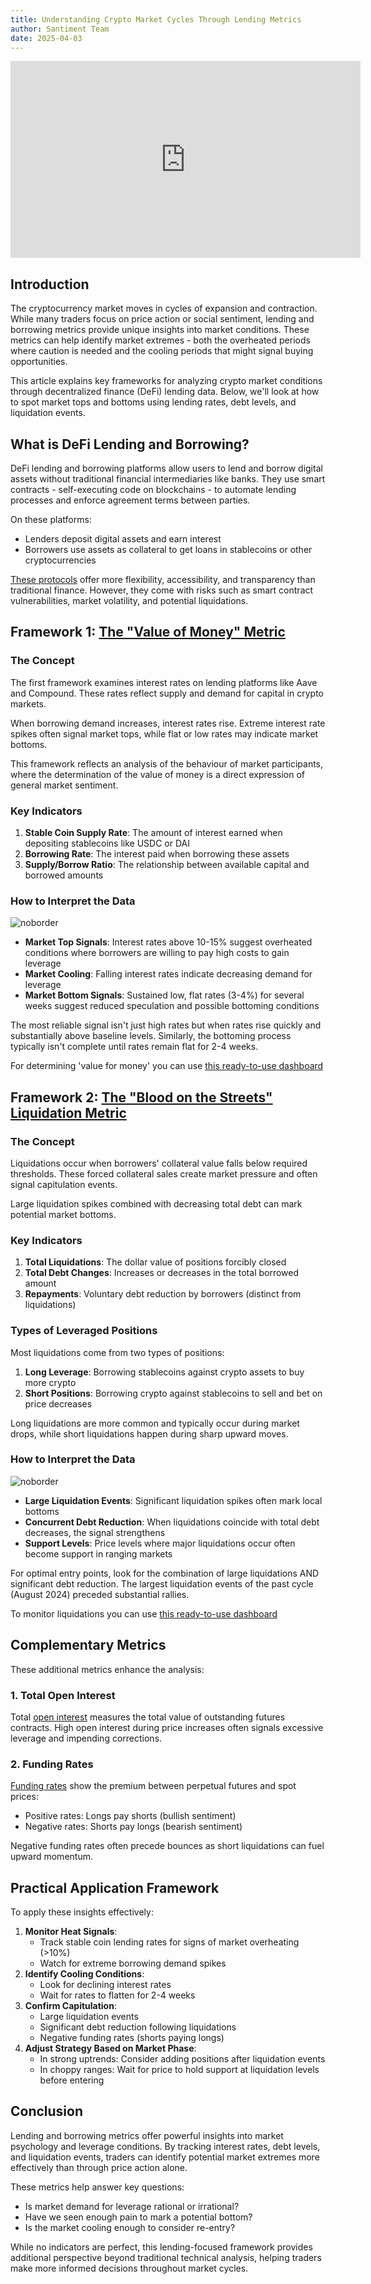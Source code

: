 ```yaml
---
title: Understanding Crypto Market Cycles Through Lending Metrics
author: Santiment Team
date: 2025-04-03
---
```


<iframe width="560" height="315" src="https://www.youtube.com/embed/UCFW6OGo3Sk?si=TvC8-mruV0A53t-8" title="YouTube video player" frameborder="0" allow="accelerometer; autoplay; clipboard-write; encrypted-media; gyroscope; picture-in-picture; web-share" referrerpolicy="strict-origin-when-cross-origin" allowfullscreen></iframe>

## Introduction

The cryptocurrency market moves in cycles of expansion and contraction. While
many traders focus on price action or social sentiment, lending and borrowing
metrics provide unique insights into market conditions. These metrics can help
identify market extremes - both the overheated periods where caution is needed
and the cooling periods that might signal buying opportunities.

This article explains key frameworks for analyzing crypto market conditions
through decentralized finance (DeFi) lending data. Below, we'll look at how to
spot market tops and bottoms using lending rates, debt levels, and liquidation
events.

## What is DeFi Lending and Borrowing?

DeFi lending and borrowing platforms allow users to lend and borrow digital
assets without traditional financial intermediaries like banks. They use smart
contracts - self-executing code on blockchains - to automate lending processes
and enforce agreement terms between parties.

On these platforms:

- Lenders deposit digital assets and earn interest
- Borrowers use assets as collateral to get loans in stablecoins or other
  cryptocurrencies

[These protocols](/metrics/lending-and-borrowing-protocols/)
offer more flexibility, accessibility, and transparency than traditional
finance. However, they come with risks such as smart contract vulnerabilities,
market volatility, and potential liquidations.

## Framework 1: [The "Value of Money" Metric](https://app.santiment.net/charts/FT0jzE8N__sCl)

### The Concept

The first framework examines interest rates on lending platforms like Aave and
Compound. These rates reflect supply and demand for capital in crypto markets.

When borrowing demand increases, interest rates rise. Extreme interest rate
spikes often signal market tops, while flat or low rates may indicate market
bottoms.

This framework reflects an analysis of the behaviour of market participants,
where the determination of the value of money is a direct expression of general
market sentiment.

### Key Indicators

1. **Stable Coin Supply Rate**: The amount of interest earned when depositing
   stablecoins like USDC or DAI
2. **Borrowing Rate**: The interest paid when borrowing these assets
3. **Supply/Borrow Ratio**: The relationship between available capital and
   borrowed amounts

### How to Interpret the Data

![noborder](./image1.png)

- **Market Top Signals**: Interest rates above 10-15% suggest overheated
  conditions where borrowers are willing to pay high costs to gain leverage
- **Market Cooling**: Falling interest rates indicate decreasing demand for
  leverage
- **Market Bottom Signals**: Sustained low, flat rates (3-4%) for several weeks
  suggest reduced speculation and possible bottoming conditions

The most reliable signal isn't just high rates but when rates rise quickly and
substantially above baseline levels. Similarly, the bottoming process typically
isn't complete until rates remain flat for 2-4 weeks.

For determining 'value for money' you can use [this ready-to-use dashboard](https://app.santiment.net/charts/FT0jzE8N__sCl)

## Framework 2: [The "Blood on the Streets" Liquidation Metric](https://app.santiment.net/charts/De_wFHJh__sCl)

### The Concept

Liquidations occur when borrowers' collateral value falls below required
thresholds. These forced collateral sales create market pressure and often
signal capitulation events.

Large liquidation spikes combined with decreasing total debt can mark potential
market bottoms.

### Key Indicators

1. **Total Liquidations**: The dollar value of positions forcibly closed
2. **Total Debt Changes**: Increases or decreases in the total borrowed amount
3. **Repayments**: Voluntary debt reduction by borrowers (distinct from
   liquidations)

### Types of Leveraged Positions

Most liquidations come from two types of positions:

1. **Long Leverage**: Borrowing stablecoins against crypto assets to buy more
   crypto
2. **Short Positions**: Borrowing crypto against stablecoins to sell and bet on
   price decreases

Long liquidations are more common and typically occur during market drops,
while short liquidations happen during sharp upward moves.

### How to Interpret the Data

![noborder](./image2.png)

- **Large Liquidation Events**: Significant liquidation spikes often mark local
  bottoms
- **Concurrent Debt Reduction**: When liquidations coincide with total debt
  decreases, the signal strengthens
- **Support Levels**: Price levels where major liquidations occur often become
  support in ranging markets

For optimal entry points, look for the combination of large liquidations AND
significant debt reduction. The largest liquidation events of the past cycle
(August 2024) preceded substantial rallies.

To monitor liquidations you can use [this ready-to-use dashboard](https://app.santiment.net/charts/De_wFHJh__sCl)

## Complementary Metrics

These additional metrics enhance the analysis:

### 1. Total Open Interest

Total [open
interest](/metrics/open-interest)
measures the total value of outstanding futures contracts. High open interest
during price increases often signals excessive leverage and impending
corrections.

### 2. Funding Rates

[Funding rates](/metrics/funding-rates-aggregated)
show the premium between perpetual futures and spot prices:

- Positive rates: Longs pay shorts (bullish sentiment)
- Negative rates: Shorts pay longs (bearish sentiment)

Negative funding rates often precede bounces as short liquidations can fuel
upward momentum.

## Practical Application Framework

To apply these insights effectively:

1. **Monitor Heat Signals**:
   - Track stable coin lending rates for signs of market overheating (>10%)
   - Watch for extreme borrowing demand spikes
2. **Identify Cooling Conditions**:
   - Look for declining interest rates
   - Wait for rates to flatten for 2-4 weeks
3. **Confirm Capitulation**:
   - Large liquidation events
   - Significant debt reduction following liquidations
   - Negative funding rates (shorts paying longs)
4. **Adjust Strategy Based on Market Phase**:
   - In strong uptrends: Consider adding positions after liquidation events
   - In choppy ranges: Wait for price to hold support at liquidation levels
     before entering

## Conclusion

Lending and borrowing metrics offer powerful insights into market psychology
and leverage conditions. By tracking interest rates, debt levels, and
liquidation events, traders can identify potential market extremes more
effectively than through price action alone.

These metrics help answer key questions:

- Is market demand for leverage rational or irrational?
- Have we seen enough pain to mark a potential bottom?
- Is the market cooling enough to consider re-entry?

While no indicators are perfect, this lending-focused framework provides
additional perspective beyond traditional technical analysis, helping traders
make more informed decisions throughout market cycles.
